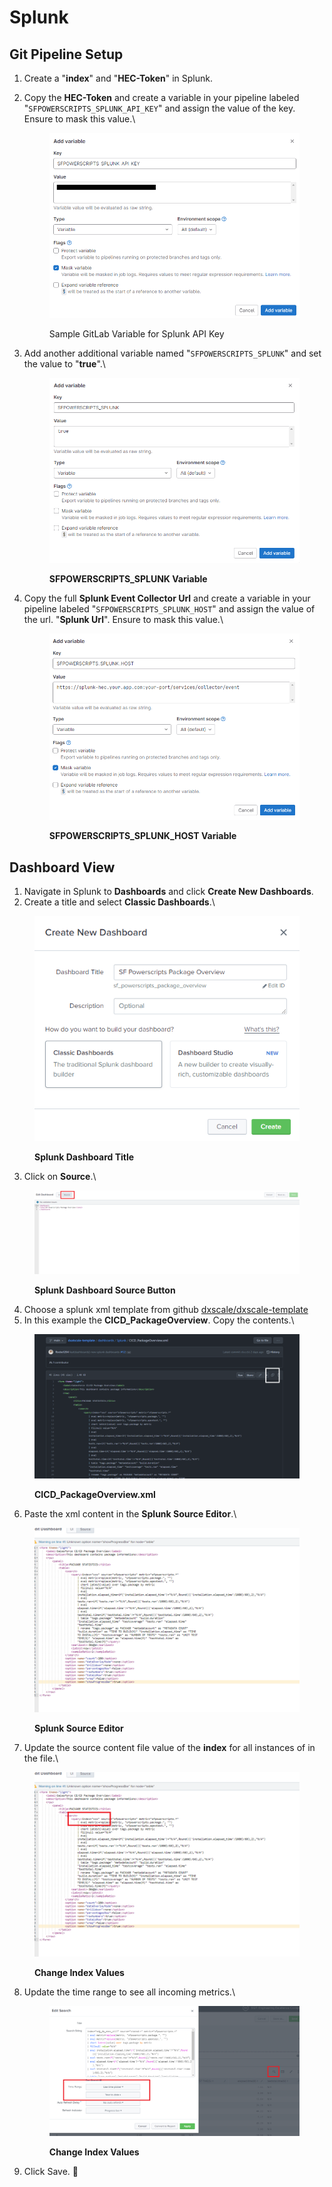 # Splunk

## Git Pipeline Setup

1. Create a "**index**" and "**HEC-Token**" in Splunk.
2.  Copy the **HEC-Token** and create a variable in your pipeline labeled "`SFPOWERSCRIPTS_SPLUNK_API_KEY`" and assign the value of the key. Ensure to mask this value.\\

    <figure><img src="../../.gitbook/assets/splunk_api_key.png" alt=""><figcaption><p>Sample GitLab Variable for Splunk API Key</p></figcaption></figure>
3.  Add another additional variable named "`SFPOWERSCRIPTS_SPLUNK`" and set the value to "**true**".\\

    <figure><img src="../../.gitbook/assets/splunk_git_key.png" alt=""><figcaption><p><strong>SFPOWERSCRIPTS_SPLUNK Variable</strong></p></figcaption></figure>
4.  Copy the full **Splunk Event Collector Url** and create a variable in your pipeline labeled "`SFPOWERSCRIPTS_SPLUNK_HOST`" and assign the value of the url. "**Splunk Url**". Ensure to mask this value.\\

    <figure><img src="../../.gitbook/assets/splunk_host_key.png" alt=""><figcaption><p><strong>SFPOWERSCRIPTS_SPLUNK_HOST Variable</strong></p></figcaption></figure>

## Dashboard View

1. Navigate in Splunk to **Dashboards** and click **Create New Dashboards**.
2. Create a title and select **Classic Dashboards**.\\

<figure><img src="../../.gitbook/assets/splunk_dashboard_modal.png" alt=""><figcaption><p><strong>Splunk Dashboard Title</strong></p></figcaption></figure>

3. Click on **Source**.\\

<figure><img src="../../.gitbook/assets/splunk_dashboard_source.png" alt=""><figcaption><p><strong>Splunk Dashboard Source Button</strong></p></figcaption></figure>

4. Choose a splunk xml template from github [dxscale/dxscale-template](https://github.com/dxatscale/dxatscale-template/tree/main/dashboards/Splunk)
5. In this example the **CICD\_PackageOverview**. Copy the contents.\\

<figure><img src="../../.gitbook/assets/splunk_package_xml.png" alt=""><figcaption><p><strong>CICD_PackageOverview.xml</strong></p></figcaption></figure>

6. Paste the xml content in the **Splunk Source Editor**.\\

<figure><img src="../../.gitbook/assets/splunk_source_editor.png" alt=""><figcaption><p><strong>Splunk Source Editor</strong></p></figcaption></figure>

7. Update the source content file value of the **index** for all instances of in the file.\\

<figure><img src="../../.gitbook/assets/splunk_source_index.png" alt=""><figcaption><p><strong>Change Index Values</strong></p></figcaption></figure>

8.  Update the time range to see all incoming metrics.\\

    <figure><img src="../../.gitbook/assets/splunk_time_range.png" alt=""><figcaption><p><strong>Change Index Values</strong></p></figcaption></figure>
9. Click Save. 👏
